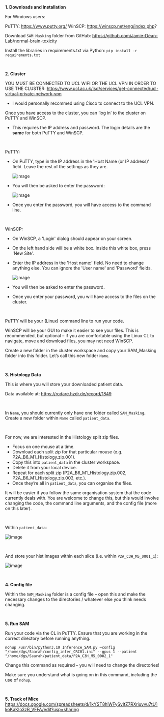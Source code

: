 **1.	Downloads and Installation**

For Windows users:

PuTTY: https://www.putty.org/
WinSCP: https://winscp.net/eng/index.php?

Download `SAM_Masking` folder from GitHub: https://github.com/Jamie-Dean-Lab/normal-brain-toxicity

Install the libraries in requirements.txt via Python: `pip install -r requirements.txt`

<br/>

**2.	Cluster**

YOU MUST BE CONNECTED TO UCL WIFI OR THE UCL VPN IN ORDER TO USE THE CLUSTER: https://www.ucl.ac.uk/isd/services/get-connected/ucl-virtual-private-network-vpn
- I would personally recommed using Cisco to connect to the UCL VPN.

Once you have access to the cluster, you can ‘log in’ to the cluster on PuTTY and WinSCP. 
- This requires the IP address and password. The login details are the **same** for both PuTTY and WinSCP.

<br/>

PuTTY: 

- On PuTTY, type in the IP address in the 'Host Name (or IP address)' field. Leave the rest of the settings as they are.
  
  ![image](https://github.com/user-attachments/assets/5aec4a6c-6017-4dc7-a443-9f0c518fcdc7)
- You will then be asked to enter the password:

  ![image](https://github.com/user-attachments/assets/fb78044c-39da-45ca-b157-99689b2dc63e)
- Once you enter the password, you will have access to the command line.

<br/>

WinSCP:

- On WinSCP, a 'Login' dialog should appear on your screen.
- On the left hand side will be a white box. Inside this white box, press 'New Site'.
- Enter the IP address in the 'Host name:' field. No need to change anything else. You can ignore the 'User name' and 'Password' fields.
  
  ![image](https://github.com/user-attachments/assets/cdfa9f72-c87f-454d-8c9a-5ef4f68cc6a1)
- You will then be asked to enter the password.
- Once you enter your password, you will have access to the files on the cluster.

<br/>

PuTTY will be your (Linux) command line to run your code.

WinSCP will be your GUI to make it easier to see your files.
  This is recommended, but optional – if you are comfortable using the Linux CL to navigate, move and download files, you may not need WinSCP. 

Create a new folder in the cluster workspace and copy your SAM_Masking folder into this folder.
  Let’s call this new folder `Name`.

<br/>  

**3.	Histology Data**

This is where you will store your downloaded patient data.

Data available at: https://rodare.hzdr.de/record/1849

<br/>

In `Name`, you should currently only have one folder called `SAM_Masking`.
Create a new folder within `Name` called `patient_data`.

<br/>

For now, we are interested in the Histology split zip files.

- Focus on one mouse at a time.
- Download each split zip for that particular mouse (e.g. P2A_B6_M1_Histology.zip.001).
- Copy this into `patient_data` in the cluster workspace.
- Delete it from your local device.
- Repeat for each split zip (P2A_B6_M1_Histology.zip.002, P2A_B6_M1_Histology.zip.003, etc.).
- Once they’re all in `patient_data`, you can organise the files.

It will be easier if you follow the same organisation system that the code currently deals with. You are welcome to change this, but this would involve changing the code, the command line arguments, and the config file (more on this later).

<br/>

Within `patient_data`:

![image](https://github.com/user-attachments/assets/af7941c5-a2b0-46af-ac07-74144eb39963)

<br/>

And store your hist images within each slice (i.e. within `P2A_C3H_M5_0001_1`):

![image](https://github.com/user-attachments/assets/0c8c90a7-a876-40e8-b7ef-6793cf8f2b05)

<br/>

**4.	Config file**

Within the `SAM_Masking` folder is a config file – open this and make the necessary changes to the directories / whatever else you think needs changing.

<br/>

**5.	Run SAM**

Run your code via the CL in PuTTY. Ensure that you are working in the correct directory before running anything.

`nohup /usr/bin/python3.10 Inference_SAM.py –config "/home/dgs/Saarah/config_infer_CRC01.ini" --gpus 1 --patient "/home/dgs/Saarah/patient_data/P2A_C3H_M5_0002_1"`

Change this command as required – you will need to change the directories!

Make sure you understand what is going on in this command, including the use of `nohup`.

<br/>

**5.  Track of Mice**
https://docs.google.com/spreadsheets/d/1kYST8hiWFySvItZ7RXriuvvu7tU1koKaKIo3zB_VFFA/edit?usp=sharing

